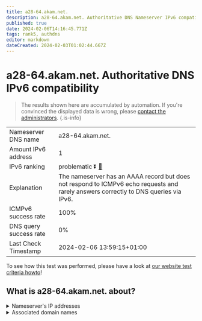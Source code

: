 ```yaml
---
title: a28-64.akam.net.
description: a28-64.akam.net. Authoritative DNS Nameserver IPv6 compatibility
published: true
date: 2024-02-06T14:16:45.771Z
tags: rank5, authdns
editor: markdown
dateCreated: 2024-02-03T01:02:44.667Z
---
```


# a28-64.akam.net. Authoritative DNS IPv6 compatibility

> The results shown here are accumulated by automation. If you're convinced the displayed data is wrong, please [contact the administrators](/howto/chat). 
{.is-info}




|   |   |
| - | - |
| Nameserver DNS name | a28-64.akam.net.
| Amount IPv6 address | 1
| IPv6 ranking | problematic :arrow_double_down: [🔗](/howto/ranking) |
| Explanation | The nameserver has an AAAA record but does not respond to ICMPv6 echo requests and rarely answers correctly to DNS queries via IPv6. |
| ICMPv6 success rate | 100%|
| DNS query success rate | 0% |
| Last Check Timestamp | 2024-02-06 13:59:15+01:00 |

To see how this test was performed, please have a look at [our website test criteria howto](/howto/testcriteria/authdns)!


## What is a28-64.akam.net. about?




<details>
<summary>Nameserver's IP addresses</summary>

2600:1480:d800::40

</details>



<details>
<summary>Associated domain names</summary>

www.amd.com

</details>
